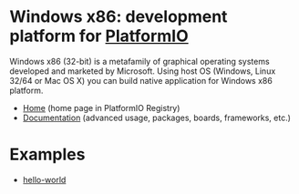 
# Windows x86: development platform for [PlatformIO](https://platformio.org)

Windows x86 (32-bit) is a metafamily of graphical operating systems developed and marketed by Microsoft. Using host OS (Windows, Linux 32/64 or Mac OS X) you can build native application for Windows x86 platform.

* [Home](https://platformio.org/platforms/windows_x86) (home page in PlatformIO Registry)
* [Documentation](https://docs.platformio.org/page/platforms/windows_x86.html) (advanced usage, packages, boards, frameworks, etc.)

# Examples

* [hello-world](https://github.com/platformio/platform-windows_x86/tree/master/examples/hello-world)

